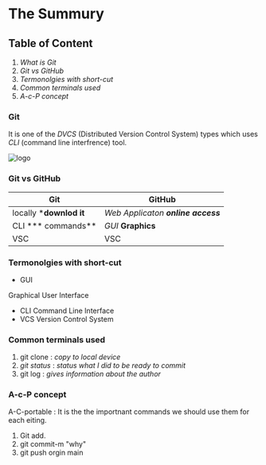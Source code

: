 # The Summury
## Table of  Content
1. *What is Git*
2. *Git vs GitHub*
3. *Termonolgies with short-cut*
4. *Common terminals used*
5. *A-c-P concept*

### Git
It is one of the *DVCS* (Distributed Version Control System) types which uses  *CLI* (command line interfrence)
 tool.

![logo](https://mpng.subpng.com/20180824/xrj/kisspng-computer-icons-pro-git-portable-network-graphics-i-git-book-pro-git-app-app-5b80546c0b1311.5417567715351368760454.jpg)

### Git vs GitHub
|Git                          | GitHub                              |
|------------                 | -------------                       |
|locally ***downlod it**      | *Web Applicaton* ***online access***|
|CLI *** commands**           |*GUI*  **Graphics**                  |
|VSC                          | VSC                                 |

 ### Termonolgies with short-cut 
 * GUI  
 
 
 
 Graphical User Interface
* CLI 
    Command Line Interface
* VCS
    Version Control System


 ###  Common terminals used
 1. git clone
 :  *copy to local device*
 2. *git status*
 : *status what I did to be ready to commit*
 3. git log
 :  *gives information about the author*


### A-c-P concept
A-C-portable
: It is the the importnant commands we should use them for each eiting.

1. Git add.
2. git commit-m "why"
3. git push orgin main